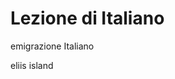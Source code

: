 # Lezione di Italiano

emigrazione Italiano

eliis island
<!--stackedit_data:
eyJoaXN0b3J5IjpbMTU2ODE0NjM2N119
-->